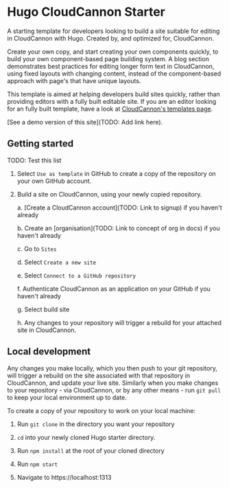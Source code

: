 # Hugo CloudCannon Starter

A starting template for developers looking to build a site suitable for editing in CloudCannon with Hugo. Created by, and optimized for, CloudCannon.

Create your own copy, and start creating your own components quickly, to build your own component-based page building system. A blog section demonstrates best practices for editing longer form text in CloudCannon, using fixed layouts with changing content, instead of the component-based approach with page's that have unique layouts.

This template is aimed at helping developers build sites quickly, rather than providing editors with a fully built editable site. If you are an editor looking for an fully built template, have a look at [CloudCannon's templates page](https://cloudcannon.com/templates/).

[See a demo version of this site](TODO: Add link here).

## Getting started 
TODO: Test this list

1. Select `Use as template` in GitHub to create a copy of the repository on your own GitHub account.

2. Build a site on CloudCannon, using your newly copied repository.

    a. [Create a CloudCannon account](TODO: Link to signup) if you haven't already

    b. Create an [organisation](TODO: Link to concept of org in docs) if you haven't already
    
    c. Go to `Sites`

    d. Select `Create a new site`

    e. Select `Connect to a GitHub repository`

    f. Authenticate CloudCannon as an application on your GitHub if you haven't already

    g. Select build site

    h. Any changes to your repository will trigger a rebuild for your attached site in CloudCannon.

## Local development

Any changes you make locally, which you then push to your git repository, will trigger a rebuild on the site associated with that repository in CloudCannon, and update your live site. Similarly when you make changes to your repository - via CloudCannon, or by any other means - run `git pull` to keep your local environment up to date.

To create a copy of your repository to work on your local machine:

1. Run `git clone` in the directory you want your repository
2. `cd` into your newly cloned Hugo starter directory. 

3. Run `npm install` at the root of your cloned directory

4. Run `npm start`

5. Navigate to https://localhost:1313